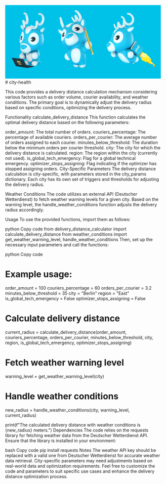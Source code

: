 <img src="./logo-wolt.png" />
# city-health

This code provides a delivery distance calculation mechanism considering various factors such as order volume, courier availability, and weather conditions. The primary goal is to dynamically adjust the delivery radius based on specific conditions, optimizing the delivery process.

Functionality
calculate_delivery_distance
This function calculates the optimal delivery distance based on the following parameters:

order_amount: The total number of orders.
couriers_percentage: The percentage of available couriers.
orders_per_courier: The average number of orders assigned to each courier.
minutes_below_threshold: The duration below the minimum orders per courier threshold.
city: The city for which the delivery distance is calculated.
region: The region within the city (currently not used).
is_global_tech_emergency: Flag for a global technical emergency.
optimizer_stops_assigning: Flag indicating if the optimizer has stopped assigning orders.
City-Specific Parameters
The delivery distance calculation is city-specific, with parameters stored in the city_params dictionary. Each city has its own set of triggers and thresholds for adjusting the delivery radius.

Weather Conditions
The code utilizes an external API (Deutscher Wetterdienst) to fetch weather warning levels for a given city. Based on the warning level, the handle_weather_conditions function adjusts the delivery radius accordingly.

Usage
To use the provided functions, import them as follows:

python
Copy code
from delivery_distance_calculator import calculate_delivery_distance
from weather_conditions import get_weather_warning_level, handle_weather_conditions
Then, set up the necessary input parameters and call the functions:

python
Copy code
# Example usage:
order_amount = 100
couriers_percentage = 60
orders_per_courier = 3.2
minutes_below_threshold = 35
city = "Berlin"
region = "East"
is_global_tech_emergency = False
optimizer_stops_assigning = False

# Calculate delivery distance
current_radius = calculate_delivery_distance(order_amount, couriers_percentage, orders_per_courier, minutes_below_threshold, city, region, is_global_tech_emergency, optimizer_stops_assigning)

# Fetch weather warning level
warning_level = get_weather_warning_level(city)

# Handle weather conditions
new_radius = handle_weather_conditions(city, warning_level, current_radius)

print(f"The calculated delivery distance with weather conditions is {new_radius} meters.")
Dependencies
The code relies on the requests library for fetching weather data from the Deutscher Wetterdienst API. Ensure that the library is installed in your environment:

bash
Copy code
pip install requests
Notes
The weather API key should be replaced with a valid one from Deutscher Wetterdienst for accurate weather data retrieval.
City-specific parameters may need adjustments based on real-world data and optimization requirements.
Feel free to customize the code and parameters to suit specific use cases and enhance the delivery distance optimization process.